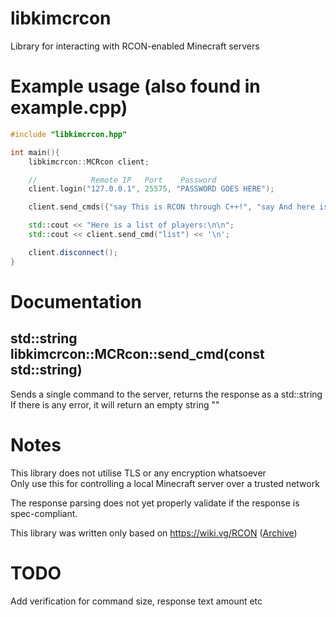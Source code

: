 # libkimcrcon
Library for interacting with RCON-enabled Minecraft servers

# Example usage (also found in example.cpp)
```cpp
#include "libkimcrcon.hpp"

int main(){
	libkimcrcon::MCRcon client;

	//            Remote IP   Port    Password
	client.login("127.0.0.1", 25575, "PASSWORD GOES HERE");

	client.send_cmds({"say This is RCON through C++!", "say And here is a second command"});

	std::cout << "Here is a list of players:\n\n";
	std::cout << client.send_cmd("list") << '\n';

	client.disconnect();
}
```

# Documentation
## std::string libkimcrcon::MCRcon::send\_cmd(const std::string)
Sends a single command to the server, returns the response as a std::string \
If there is any error, it will return an empty string ""

# Notes
This library does not utilise TLS or any encryption whatsoever \
Only use this for controlling a local Minecraft server over a trusted network

The response parsing does not yet properly validate if the response is \
spec-compliant.

This library was written only based on https://wiki.vg/RCON ([Archive](https://archive.ph/7JHYC))

# TODO
Add verification for command size, response text amount etc
